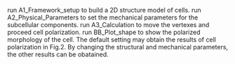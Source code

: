 run A1_Framework_setup to build a 2D structure model of cells.
run A2_Physical_Parameters to set the mechanical parameters for the subcellular components.
run A3_Calculation to move the vertexes and proceed cell polarization.
run BB_Plot_shape to show the polarized morphology of the cell.
The default setting may obtain the results of cell polarization in Fig.2. By changing the structural and mechanical parameters, the other results can be obatained.
